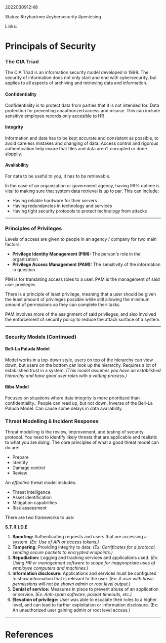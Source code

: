 
2022030912:48

Status: #tryhackme #cybersecurity #pentesing

Links:

# Principals of Security
### The CIA Triad
The CIA Triad is an information security model developed in 1998. The security of information does not only start and end with cybersecurity, but applies to all aspects of archiving and retrieving data and information.

#### Confidentiality
Confidentiality is to protect data from parties that it is not intended for. Data protection for preventing unauthorized access and misuse. This can include sensitive employee records only accesible to HR


#### Integrity
Information and data has to be kept accurate and consistent as possible, to avoid careless mistakes and changing of data. Access control and rigorous authentication help insure that files and data aren't corrupted or done sloppily.

#### Availability
For data to be useful to you, it has to be retrievable.

In the case of an organization or government agency, having 99% uptime is vital to making sure that system data retrieval is up to par. This can include:

- Having reliable hardware for their servers
- Having redundancies in technology and services
- Having tight security protocols to protect technology from attacks 
---
### Principles of Privileges
Levels of access are given to people in an agency / company for two main factors:

- **Privilege Identity Management (PIM):** The person's role in the organization
- **Privilege Access Management (PAM):** The sensitivity of the information in question

PIM is for translating access roles to a user. 
PAM is the management of said user privileges.

There is a principle of least privilege, meaning that a user should be given the least amount of privileges possible while still allowing the minimum amount of permissions so they can complete their tasks.

PAM involves more of the assignment of said privileges, and also involved the enforcement of security policy to reduce the attack surface of a system.
___
### Security Models (Continued)
#### Bell-La Paluda Model
Model works in a top-down style, users on top of the hierarchy can view down, but users on the bottom can look up the hierarchy. Requires a lot of established trust in a system. *(This model assumes you have an established hierarchy and have good user roles with a vetting process.)*

#### Biba Model
Focuses on situations where data integrity is more prioritized than confidentiality.. People can read up, but not down. Inverse of the Bell-La Paluda Model. Can cause some delays in data availability.

### Threat Modelling & Incident Response
Threat modelling is the review, improvement, and testing of security protocol. You need to identify likely threats that are applicable and realistic to what you are doing. The core principles of what a good threat model can do are:

- Prepare
- Identify
- Damage control
- Review

An *effective* threat model includes:
- Threat intelligence
- Asset identification
- Mitigation capabilities
- Risk assessment

There are two frameworks to use:

**S.T.R.I.D.E**
1. **Spoofing:** Authenticating requests and users that are accessing a system. *(Ex: Use of API or access tokens.)*
2. **Tampering:** Providing integrity to data. *(Ex: Certificates for a protocol, sending secure packets to encrypted endpoints.)*
3. **Repudiation:** Logging and tracking services and applications used. *(Ex: Using HR or management software to scope for inappropriate uses of employee computers and machines.)*
4. **Information disclosure:** Applications and services must be configured to show information that is relevant to the user. *(Ex: A user with basic permissions will not be shown admin or root level output.)*
5. **Denial of service:** Measures in place to prevent abuse of an application or service. *(Ex: Anti-spam software, packet timeouts, etc.)*
6. **Elevation of privilege:** User was able to escalate their roles to a higher level, and can lead to further exploitation or information disclosure. (Ex: An unauthorized user gaining admin or root level access.)
___
# References
